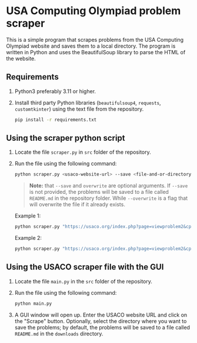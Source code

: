# USA Computing Olympiad problem scraper

This is a simple program that scrapes problems from the USA Computing Olympiad website and saves them to a local directory. The program is written in Python and uses the BeautifulSoup library to parse the HTML of the website.

## Requirements
1. Python3 preferably 3.11 or higher.
2. Install third party Python libraries (`beautifulsoup4`, `requests`, `customtkinter`) using the text file from the repository.

    ```bash
    pip install -r requirements.txt
    ```

## Using the scraper python script

1. Locate the file `scraper.py` in `src` folder of the repository.

2. Run the file using the following command:

    ```bash
    python scraper.py <usaco-website-url> --save <file-and-or-directory-path> --overwrite
    ```

    > **Note:** that `--save` and `overwrite` are optional arguments. If `--save` is not provided, the problems will be saved to a file called `README.md` in the repository folder. While `--overwrite` is a flag that will overwrite the file if it already exists.

    Example 1:
    
    ```bash
    python scraper.py "https://usaco.org/index.php?page=viewproblem2&cpid=810" --save "Test"
    ```

    Example 2:

    ```bash
    python scraper.py "https://usaco.org/index.php?page=viewproblem2&cpid=1422" --save "C:\\Program Files\\Test.md" --overwrite
    ```

## Using the USACO scraper file with the GUI

1. Locate the file `main.py` in the `src` folder of the repository.

2. Run the file using the following command:

    ```bash
    python main.py
    ```

3. A GUI window will open up. Enter the USACO website URL and click on the "Scrape" button. Optionally, select the directory where you want to save the problems; by default, the problems will be saved to a file called `README.md` in the `downloads` directory.